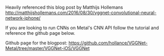 Heavily referenced this blog post by Matthijs Hollemans
http://matthijshollemans.com/2016/08/30/vggnet-convolutional-neural-network-iphone/

If you are looking to run CNNs on Metal's CNN API follow the tutorial and reference the github page below.

Github page for the blogpost:
https://github.com/hollance/VGGNet-Metal/tree/master/VGGNet-iOS/VGGNet
